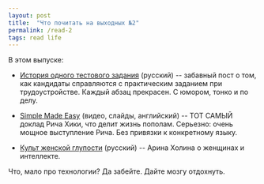 ```yaml
---
layout: post
title:  "Что почитать на выходных №2"
permalink: /read-2
tags: read life
---
```


В этом выпуске:

- [История одного тестового задания][url1] (русский) -- забавный пост о том, как
  кандидаты справляются с практическим заданием при трудоустройстве. Каждый
  абзац прекрасен. С юмором, тонко и по делу.

- [Simple Made Easy][url2] (видео, слайды, английский) -- ТОТ САМЫЙ доклад Рича Хики,
  что делит жизнь пополам. Серьезно: очень мощное выступление Рича. Без привязки
  к конкретному языку.

- [Культ женской глупости][url3] (русский) -- Арина Холина о женщинах и
  интеллекте.

Что, мало про технологии? Да забейте. Дайте мозгу отдохнуть.

[url1]:https://habrahabr.ru/company/ecwid/blog/315228/
[url2]:https://www.infoq.com/presentations/Simple-Made-Easy
[url3]:https://snob.ru/selected/entry/113169
